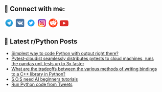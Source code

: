 ## 🔎 Connect with me:
[<img src="https://github.com/bullbesh/bullbesh/blob/main/images/Telegram.png" width="32" height="32" />](https://t.me/bullbesh)
[<img src="https://github.com/bullbesh/bullbesh/blob/main/images/VK.png" width="32" height="32" />](https://vk.com/bullbesh)
[<img src="https://github.com/bullbesh/bullbesh/blob/main/images/Twitter.png" width="32" height="32" />](https://twitter.com/bullbesh1)
[<img src="https://github.com/bullbesh/bullbesh/blob/main/images/Instagram.png" width="32" height="32" />](https://www.instagram.com/bullbesh)
[<img src="https://github.com/bullbesh/bullbesh/blob/main/images/Reddit.png" width="32" height="32" />](https://www.reddit.com/user/bullbesh)
[<img src="https://github.com/bullbesh/bullbesh/blob/main/images/YouTube.png" width="32" height="32" />](https://www.youtube.com/channel/UCtfjRs6uzgq5mfm8S06WTcg)

## 📕 Latest r/Python Posts
<!-- BLOG-POST-LIST:START -->
- [Simplest way to code Python with output right there?](https://www.reddit.com/r/Python/comments/x86low/simplest_way_to_code_python_with_output_right/)
- [Pytest-cloudist seamlessly distributes pytests to cloud machines, runs the pandas unit tests up to 3x faster](https://www.reddit.com/r/Python/comments/x86gok/pytestcloudist_seamlessly_distributes_pytests_to/)
- [What are the tradeoffs between the various methods of writing bindings to a C++ library in Python?](https://www.reddit.com/r/Python/comments/x84av4/what_are_the_tradeoffs_between_the_various/)
- [S.O.S need AI beginners tutorials](https://www.reddit.com/r/Python/comments/x815ig/sos_need_ai_beginners_tutorials/)
- [Run Python code from Tweets](https://www.reddit.com/r/Python/comments/x814y7/run_python_code_from_tweets/)
<!-- BLOG-POST-LIST:END -->
